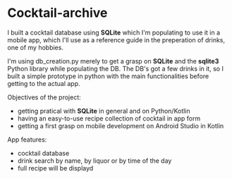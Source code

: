 # Cocktail-archive
I built a cocktail database using **SQLite** which I'm populating to use it in a mobile app, which I'll use as a reference guide in the preperation of drinks, one of my hobbies.

I'm using db_creation.py merely to get a grasp on **SQLite** and the **sqlite3** Python library while populating the DB.
The DB's got a few drinks in it, so I built a simple prototype in python with the main functionalities before getting to the actual app.

Objectives of the project:
* getting pratical with **SQLite** in general and on Python/Kotlin
* having an easy-to-use recipe collection of cocktail in app form
* getting a first grasp on mobile development on Android Studio in Kotlin

App features:
* cocktail database
* drink search by name, by liquor or by time of the day
* full recipe will be displayd
